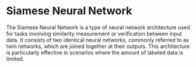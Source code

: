# Siamese Neural Network

The Siamese Neural Network is a type of neural network architecture used for tasks involving similarity measurement or verification between input data.
It consists of two identical neural networks, commonly referred to as twin networks, which are joined together at their outputs. 
This architecture is particularly effective in scenarios where the amount of labeled data is limited.
